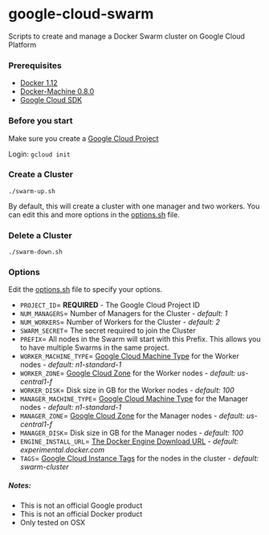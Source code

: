 # google-cloud-swarm
Scripts to create and manage a Docker Swarm cluster on Google Cloud Platform
### Prerequisites
- [Docker 1.12](https://docs.docker.com/engine/installation/)
- [Docker-Machine 0.8.0](https://docs.docker.com/machine/install-machine/)
- [Google Cloud SDK](http://cloud.google.com/sdk)

### Before you start
Make sure you create a [Google Cloud Project](http://console.cloud.google.com/project)

Login: ```gcloud init```

### Create a Cluster
   ```./swarm-up.sh```
   
   By default, this will create a cluster with one manager and two workers. You can edit this and more options in the [options.sh](options.sh) file.
### Delete a Cluster
   ```./swarm-down.sh```
   
### Options
Edit the [options.sh](options.sh) file to specify your options.
- `PROJECT_ID`= **REQUIRED** - The Google Cloud Project ID
- `NUM_MANAGERS`= Number of Managers for the Cluster - *default: 1*
- `NUM_WORKERS`= Number of Workers for the Cluster - *default: 2*
- `SWARM_SECRET`= The secret required to join the Cluster
- `PREFIX`= All nodes in the Swarm will start with this Prefix. This allows you to have multiple Swarms in the same project.
- `WORKER_MACHINE_TYPE`= [Google Cloud Machine Type](https://cloud.google.com/compute/docs/machine-types#standard_machine_types) for the Worker nodes - *default: n1-standard-1*
- `WORKER_ZONE`= [Google Cloud Zone](https://cloud.google.com/compute/docs/regions-zones/regions-zones) for the Worker nodes - *default: us-central1-f*
- `WORKER_DISK`= Disk size in GB for the Worker nodes - *default: 100*
- `MANAGER_MACHINE_TYPE`= [Google Cloud Machine Type](https://cloud.google.com/compute/docs/machine-types#standard_machine_types) for the Manager nodes - *default: n1-standard-1*
- `MANAGER_ZONE`= [Google Cloud Zone](https://cloud.google.com/compute/docs/regions-zones/regions-zones) for the Manager nodes - *default: us-central1-f*
- `MANAGER_DISK`= Disk size in GB for the Manager nodes - *default: 100*
- `ENGINE_INSTALL_URL`= [The Docker Engine Download URL](https://docs.docker.com/machine/reference/create/) - *default: experimental.docker.com*
- `TAGS`= [Google Cloud Instance Tags](https://cloud.google.com/compute/docs/label-or-tag-resources) for the nodes in the cluster - *default: swarm-cluster*
   
##### Notes:
- This is not an official Google product
- This is not an official Docker product
- Only tested on OSX